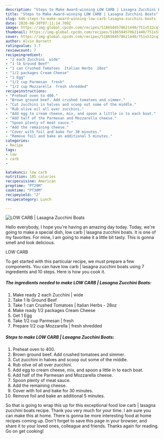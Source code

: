 ```yaml
---
description: "Steps to Make Award-winning LOW CARB | Lasagna Zucchini Boats"
title: "Steps to Make Award-winning LOW CARB | Lasagna Zucchini Boats"
slug: 646-steps-to-make-award-winning-low-carb-lasagna-zucchini-boats
date: 2020-06-30T07:11:14.709Z
image: https://img-global.cpcdn.com/recipes/5186584578621440/751x532cq70/low-carb-lasagna-zucchini-boats-recipe-main-photo.jpg
thumbnail: https://img-global.cpcdn.com/recipes/5186584578621440/751x532cq70/low-carb-lasagna-zucchini-boats-recipe-main-photo.jpg
cover: https://img-global.cpcdn.com/recipes/5186584578621440/751x532cq70/low-carb-lasagna-zucchini-boats-recipe-main-photo.jpg
author: Alvin Barnett
ratingvalue: 3.7
reviewcount: 7
recipeingredient:
- "2 each Zucchini  wide"
- "1 lb Ground Beef"
- "1 can Crushed Tomatoes  Italian Herbs  28oz"
- "1/2 packages Cream Cheese"
- "1 Egg"
- "1/2 cup Parmesan  fresh"
- "1/2 cup Mozzarella  fresh shredded"
recipeinstructions:
- "Preheat oven to 400."
- "Brown ground beef. Add crushed tomatoes and simmer."
- "Cut zucchini in halves and scoop out some of the middle."
- "Rub olive oil all over zucchini."
- "Add egg to cream cheese, mix, and spoon a little in to each boat."
- "Add half of the Parmesan and Mozzarella cheese."
- "Spoon plenty of meat sauce."
- "Add the remaining cheese."
- "Cover with foil and bake for 30 minutes."
- "Remove foil and bake an additional 5 minutes."
categories:
- Recipe
tags:
- low
- carb
- 

katakunci: low carb  
nutrition: 185 calories
recipecuisine: American
preptime: "PT29M"
cooktime: "PT30M"
recipeyield: "2"
recipecategory: Lunch

---
```



![LOW CARB | Lasagna Zucchini Boats](https://img-global.cpcdn.com/recipes/5186584578621440/751x532cq70/low-carb-lasagna-zucchini-boats-recipe-main-photo.jpg)

Hello everybody, I hope you're having an amazing day today. Today, we're going to make a special dish, low carb | lasagna zucchini boats. It is one of my favorites. For mine, I am going to make it a little bit tasty. This is gonna smell and look delicious.



LOW CARB 

To get started with this particular recipe, we must prepare a few components. You can have low carb | lasagna zucchini boats using 7 ingredients and 10 steps. Here is how you cook it.

<!--inarticleads1-->

##### The ingredients needed to make LOW CARB | Lasagna Zucchini Boats:

1. Make ready 2 each Zucchini | wide
1. Take 1 lb Ground Beef
1. Take 1 can Crushed Tomatoes | Italian Herbs - 28oz
1. Make ready 1/2 packages Cream Cheese
1. Get 1 Egg
1. Take 1/2 cup Parmesan | fresh
1. Prepare 1/2 cup Mozzarella | fresh shredded




<!--inarticleads2-->

##### Steps to make LOW CARB | Lasagna Zucchini Boats:

1. Preheat oven to 400.
1. Brown ground beef. Add crushed tomatoes and simmer.
1. Cut zucchini in halves and scoop out some of the middle.
1. Rub olive oil all over zucchini.
1. Add egg to cream cheese, mix, and spoon a little in to each boat.
1. Add half of the Parmesan and Mozzarella cheese.
1. Spoon plenty of meat sauce.
1. Add the remaining cheese.
1. Cover with foil and bake for 30 minutes.
1. Remove foil and bake an additional 5 minutes.




So that is going to wrap this up for this exceptional food low carb | lasagna zucchini boats recipe. Thank you very much for your time. I am sure you can make this at home. There is gonna be more interesting food at home recipes coming up. Don't forget to save this page in your browser, and share it to your loved ones, colleague and friends. Thanks again for reading. Go on get cooking!
